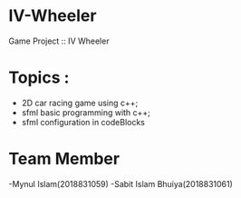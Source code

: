 # IV-Wheeler
Game Project  ::  IV Wheeler

# Topics :

- 2D car racing game using c++;
- sfml basic programming with c++;
- sfml configuration in codeBlocks 
# Team Member
-Mynul Islam(2018831059)
-Sabit Islam Bhuiya(2018831061)

